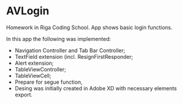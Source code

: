 # AVLogin
Homework in Riga Coding School. App shows basic login functions. 

In this app the following was implemented:

- Navigation Controller and Tab Bar Controller;
- TextField extension (incl. ResignFirstResponder;
- Alert extension;
- TableViewController;
- TableViewCell;
- Prepare for segue function,
- Desing was initially created in Adobe XD with necessary elements export.
